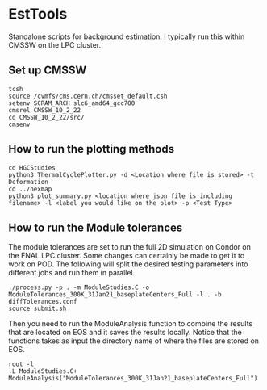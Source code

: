 # EstTools
Standalone scripts for background estimation. I typically run this within CMSSW on the LPC cluster. 

## Set up CMSSW

```
tcsh
source /cvmfs/cms.cern.ch/cmsset_default.csh
setenv SCRAM_ARCH slc6_amd64_gcc700
cmsrel CMSSW_10_2_22 
cd CMSSW_10_2_22/src/
cmsenv
```

## How to run the plotting methods

```
cd HGCStudies
python3 ThermalCyclePlotter.py -d <Location where file is stored> -t Deformation
cd ../hexmap
python3 plot_summary.py <location where json file is including filename> -l <label you would like on the plot> -p <Test Type>
```

## How to run the Module tolerances

The module tolerances are set to run the full 2D simulation on Condor on the FNAL LPC cluster. Some changes can certainly be made to get it to work on POD. The following will split the desired testing parameters into different jobs and run them in parallel.
```
./process.py -p . -m ModuleStudies.C -o ModuleTolerances_300K_31Jan21_baseplateCenters_Full -l . -b diffTolerances.conf
source submit.sh
```

Then you need to run the ModuleAnalysis function to combine the results that are located on EOS and it saves the results locally. Notice that the functions takes as input the directory name of where the files are stored on EOS.
```
root -l
.L ModuleStudies.C+
ModuleAnalysis("ModuleTolerances_300K_31Jan21_baseplateCenters_Full")
```
